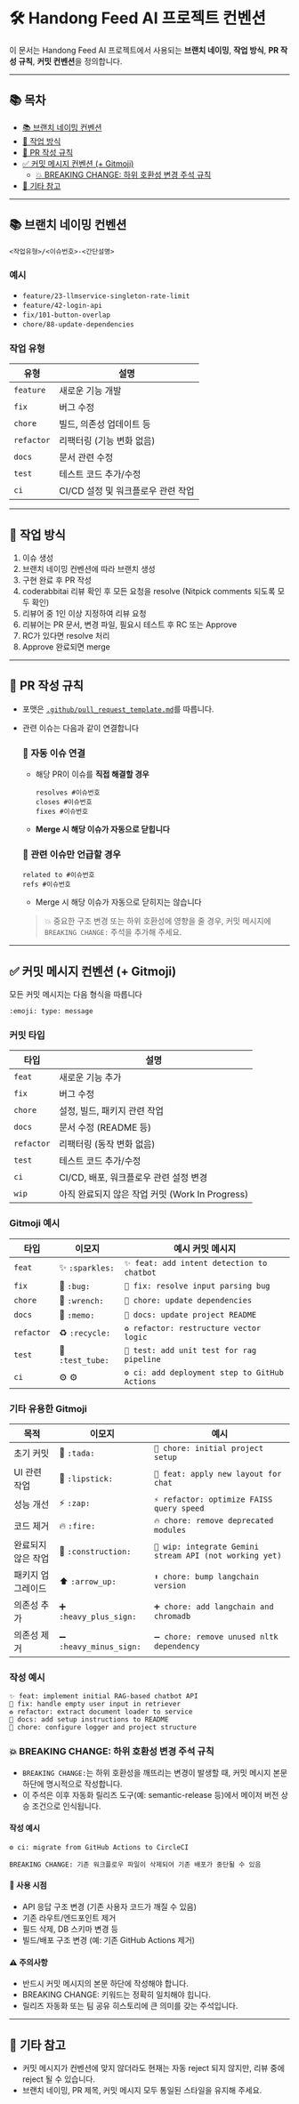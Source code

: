 
# 🛠️ Handong Feed AI 프로젝트 컨벤션

이 문서는 Handong Feed AI 프로젝트에서 사용되는 **브랜치 네이밍**, **작업 방식**, **PR 작성 규칙**, **커밋 컨벤션**을 정의합니다.

---

## 📚 목차

- [📚 브랜치 네이밍 컨벤션](#브랜치-네이밍-컨벤션)
- [🧩 작업 방식](#작업-방식)
- [🚀 PR 작성 규칙](#pr-작성-규칙)
- [✅ 커밋 메시지 컨벤션 (+ Gitmoji)](#커밋-메시지-컨벤션--gitmoji)
  - [💥 BREAKING CHANGE: 하위 호환성 변경 주석 규칙](#-breaking-change-하위-호환성-변경-주석-규칙)
- [📎 기타 참고](#기타-참고)

---

## 📚 브랜치 네이밍 컨벤션

```plaintext
<작업유형>/<이슈번호>-<간단설명>
```

### 예시
- `feature/23-llmservice-singleton-rate-limit`
- `feature/42-login-api`
- `fix/101-button-overlap`
- `chore/88-update-dependencies`

### 작업 유형

| 유형      | 설명                     |
|---------|--------------------------|
| `feature` | 새로운 기능 개발         |
| `fix`     | 버그 수정                |
| `chore`   | 빌드, 의존성 업데이트 등 |
| `refactor` | 리팩터링 (기능 변화 없음)|
| `docs`    | 문서 관련 수정           |
| `test`    | 테스트 코드 추가/수정    |
| `ci`      |  CI/CD 설정 및 워크플로우 관련 작업    |

---

## 🧩 작업 방식

1. 이슈 생성
2. 브랜치 네이밍 컨벤션에 따라 브랜치 생성
3. 구현 완료 후 PR 작성
4. coderabbitai 리뷰 확인 후 모든 요청을 resolve (Nitpick comments 되도록 모두 확인)
5. 리뷰어 중 1인 이상 지정하여 리뷰 요청
6. 리뷰어는 PR 문서, 변경 파일, 필요시 테스트 후 RC 또는 Approve
7. RC가 있다면 resolve 처리
8. Approve 완료되면 merge

---

## 🚀 PR 작성 규칙

- 포맷은 [`.github/pull_request_template.md`](./.github/pull_request_template.md)를 따릅니다.
- 관련 이슈는 다음과 같이 연결합니다

  ### 🔗 자동 이슈 연결
  - 해당 PR이 이슈를 **직접 해결할 경우**
    ```text
    resolves #이슈번호
    closes #이슈번호
    fixes #이슈번호
    ```
  
  - **Merge 시 해당 이슈가 자동으로 닫힙니다**
  
  ### 📎 관련 이슈만 언급할 경우
  ```text
  related to #이슈번호
  refs #이슈번호
  ```
  - Merge 시 해당 이슈가 자동으로 닫히지는 않습니다

  > 💥 중요한 구조 변경 또는 하위 호환성에 영향을 줄 경우, 커밋 메시지에 `BREAKING CHANGE:` 주석을 추가해 주세요.
---

## ✅ 커밋 메시지 컨벤션 (+ Gitmoji)

모든 커밋 메시지는 다음 형식을 따릅니다

```text
:emoji: type: message
```

### 커밋 타입

| 타입         | 설명                       |
|------------|----------------------------|
| `feat`     | 새로운 기능 추가             |
| `fix`      | 버그 수정                    |
| `chore`    | 설정, 빌드, 패키지 관련 작업 |
| `docs`     | 문서 수정 (README 등)        |
| `refactor` | 리팩터링 (동작 변화 없음)    |
| `test`     | 테스트 코드 추가/수정        |
| `ci`       | CI/CD, 배포, 워크플로우 관련 설정 변경|
| `wip`      | 아직 완료되지 않은 작업 커밋 (Work In Progress) |

### Gitmoji 예시

| 타입      | 이모지             | 예시 커밋 메시지                                |
|-----------|-----------------|-------------------------------------------------|
| `feat`    | ✨ `:sparkles:`  | `✨ feat: add intent detection to chatbot` |
| `fix`     | 🐛 `:bug:`      | `🐛 fix: resolve input parsing bug`        |
| `chore`   | 🔧 `:wrench:`   | `🔧 chore: update dependencies`            |
| `docs`    | 📝 `:memo:`     | `📝 docs: update project README`          |
| `refactor`| ♻️ `:recycle:`    | `♻️ refactor: restructure vector logic`    |
| `test`    | 🧪 `:test_tube:` | `🧪 test: add unit test for rag pipeline` |
| `ci`      | ⚙️ :gear:         | `⚙️ ci: add deployment step to GitHub Actions`|

### 기타 유용한 Gitmoji

| 목적        | 이모지  | 예시                                     |
|-----------|---------|------------------------------------------|
| 초기 커밋     | 🎉 `:tada:`      | `🎉 chore: initial project setup`             |
| UI 관련 작업  | 💄 `:lipstick:` | `💄 feat: apply new layout for chat`          |
| 성능 개선     | ⚡ `:zap:`       | `⚡ refactor: optimize FAISS query speed`     |
| 코드 제거     | 🔥 `:fire:`      | `🔥 chore: remove deprecated modules`         |
| 완료되지 않은 작업| 🚧 `:construction:`      | `🚧 wip: integrate Gemini stream API (not working yet)`         |
| 패키지 업그레이드 | ⬆️ `:arrow_up:` | `⬆️ chore: bump langchain version`           |
| 의존성 추가    | ➕ `:heavy_plus_sign:` | `➕ chore: add langchain and chromadb`       |
| 의존성 제거    | ➖ `:heavy_minus_sign:`| `➖ chore: remove unused nltk dependency`     |

### 작성 예시

```text
✨ feat: implement initial RAG-based chatbot API
🐛 fix: handle empty user input in retriever
♻️ refactor: extract document loader to service
📝 docs: add setup instructions to README
🔧 chore: configure logger and project structure
```

### 💥 BREAKING CHANGE: 하위 호환성 변경 주석 규칙

- `BREAKING CHANGE:`는 하위 호환성을 깨뜨리는 변경이 발생할 때, 커밋 메시지 본문 하단에 명시적으로 작성합니다.
- 이 주석은 이후 자동화 릴리즈 도구(예: semantic-release 등)에서 메이저 버전 상승 조건으로 인식됩니다.
#### 작성 예시
```text
⚙️ ci: migrate from GitHub Actions to CircleCI

BREAKING CHANGE: 기존 워크플로우 파일이 삭제되어 기존 배포가 중단될 수 있음
```
#### 📌 사용 시점
- API 응답 구조 변경 (기존 사용자 코드가 깨질 수 있음)
- 기존 라우트/엔드포인트 제거
- 필드 삭제, DB 스키마 변경 등
- 빌드/배포 구조 변경 (예: 기존 GitHub Actions 제거)

#### ⚠️ 주의사항
- 반드시 커밋 메시지의 본문 하단에 작성해야 합니다.
- BREAKING CHANGE: 키워드는 정확히 일치해야 힙니다.
- 릴리즈 자동화 또는 팀 공유 히스토리에 큰 의미를 갖는 주석입니다.
---

## 📎 기타 참고

- 커밋 메시지가 컨벤션에 맞지 않더라도 현재는 자동 reject 되지 않지만, 리뷰 중에 reject 될 수 있습니다.
- 브랜치 네이밍, PR 제목, 커밋 메시지 모두 통일된 스타일을 유지해 주세요.
